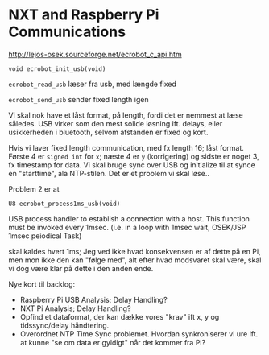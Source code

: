 # NXT and Raspberry Pi Communications

http://lejos-osek.sourceforge.net/ecrobot_c_api.htm

`void ecrobot_init_usb(void)`

`ecrobot_read_usb` læser fra usb, med længde fixed

`ecrobot_send_usb` sender fixed length igen

Vi skal nok have et låst format, på length, fordi det er nemmest at læse således. USB virker som den mest solide løsning ift. delays, eller usikkerheden i bluetooth, selvom afstanden er fixed og kort.

Hvis vi laver fixed length communication, med fx length 16; låst format. Første 4 er `signed int` for `x`; næste 4 er `y` (korrigering) og sidste er noget 3, fx timestamp for data. Vi skal bruge sync over USB og initialize til at synce en "starttime", ala NTP-stilen. Det er et problem vi skal løse..

Problem 2 er at

`U8 ecrobot_process1ms_usb(void)`

USB process handler to establish a connection with a host. This function must be invoked every 1msec. (i.e. in a loop with 1msec wait, OSEK/JSP 1msec peiodical Task)

skal kaldes hvert 1ms; Jeg ved ikke hvad konsekvensen er af dette på en Pi, men mon ikke den kan "følge med", alt efter hvad modsvaret skal være, skal vi dog være klar på dette i den anden ende.


Nye kort til backlog:
 * Raspberry Pi USB Analysis; Delay Handling?
 * NXT Pi Analysis; Delay Handling?
 * Opfind et dataformat, der kan dække vores "krav" ift x, y og tidssync/delay håndtering.
 * Overordnet NTP Time Sync problemet. Hvordan synkroniserer vi ure ift. at kunne "se om data er gyldigt" når det kommer fra Pi?